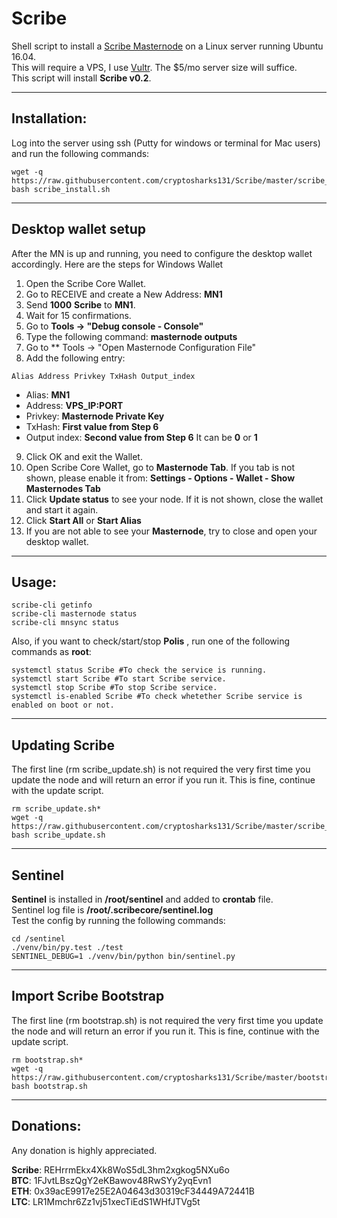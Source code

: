 # Scribe
Shell script to install a [Scribe Masternode](http://scribe.network/) on a Linux server running Ubuntu 16.04.  
This will require a VPS, I use [Vultr](https://www.vultr.com/?ref=7310394).  The $5/mo server size will suffice.  
This script will install **Scribe v0.2**.
***

## Installation:
Log into the server using ssh (Putty for windows or terminal for Mac users) and run the following commands:
```
wget -q https://raw.githubusercontent.com/cryptosharks131/Scribe/master/scribe_install.sh
bash scribe_install.sh
```
***

## Desktop wallet setup

After the MN is up and running, you need to configure the desktop wallet accordingly. Here are the steps for Windows Wallet
1. Open the Scribe Core Wallet.
2. Go to RECEIVE and create a New Address: **MN1**
3. Send **1000** **Scribe** to **MN1**.
4. Wait for 15 confirmations.
5. Go to **Tools -> "Debug console - Console"**
6. Type the following command: **masternode outputs**
7. Go to  ** Tools -> "Open Masternode Configuration File"
8. Add the following entry:
```
Alias Address Privkey TxHash Output_index
```
* Alias: **MN1**
* Address: **VPS_IP:PORT**
* Privkey: **Masternode Private Key**
* TxHash: **First value from Step 6** 
* Output index:  **Second value from Step 6** It can be **0** or **1**
9. Click OK and exit the Wallet.
10. Open Scribe Core Wallet, go to **Masternode Tab**. If you tab is not shown, please enable it from: **Settings - Options - Wallet - Show Masternodes Tab**
11. Click **Update status** to see your node. If it is not shown, close the wallet and start it again.
10. Click **Start All** or **Start Alias**
11. If you are not able to see your **Masternode**, try to close and open your desktop wallet.
***

## Usage:
```
scribe-cli getinfo
scribe-cli masternode status
scribe-cli mnsync status
```
Also, if you want to check/start/stop **Polis** , run one of the following commands as **root**:
```
systemctl status Scribe #To check the service is running.
systemctl start Scribe #To start Scribe service.
systemctl stop Scribe #To stop Scribe service.
systemctl is-enabled Scribe #To check whetether Scribe service is enabled on boot or not.
```
***

## Updating Scribe
The first line (rm scribe_update.sh) is not required the very first time you update the node and will return an error if you run it.  This is fine, continue with the update script.
```
rm scribe_update.sh*
wget -q https://raw.githubusercontent.com/cryptosharks131/Scribe/master/scribe_update.sh
bash scribe_update.sh
```
***

## Sentinel

**Sentinel** is installed in **/root/sentinel** and added to **crontab** file.  
Sentinel log file is **/root/.scribecore/sentinel.log**  
Test the config by running the following commands:
```
cd /sentinel
./venv/bin/py.test ./test
SENTINEL_DEBUG=1 ./venv/bin/python bin/sentinel.py
```
***

## Import Scribe Bootstrap
The first line (rm bootstrap.sh) is not required the very first time you update the node and will return an error if you run it.  This is fine, continue with the update script.
```
rm bootstrap.sh*
wget -q https://raw.githubusercontent.com/cryptosharks131/Scribe/master/bootstrap.sh
bash bootstrap.sh
```
***

## Donations:  

Any donation is highly appreciated.  

**Scribe**: REHrrmEkx4Xk8WoS5dL3hm2xgkog5NXu6o  
**BTC**: 1FJvtLBszQgY2eKBawov48RwSYy2yqEvn1  
**ETH**: 0x39acE9917e25E2A04643d30319cF34449A72441B  
**LTC**: LR1Mmchr6Zz1vj51xecTiEdS1WHfJTVg5t
